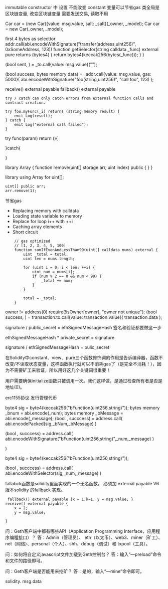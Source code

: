 immutable constructor 中 设置 不能改变
constant 变量可以节省gas
类全局是区块链变量, 改变区块链变量 需要发送交易, 读取不用

Car car = (new Car){value: msg.value, salt: _salt}(_owner, _model);
Car car = new Car(_owner, _model);

first 4 bytes as selecttor
addr.call(abi.encodeWithSignature("transfer(address,uint256)", 0xSomeAddress, 123))
    function getSelector(string calldata _func) external pure returns (bytes4) {
        return bytes4(keccak256(bytes(_func)));
    }
}

  (bool sent, ) = _to.call{value: msg.value}("");

(bool success, bytes memory data) = _addr.call{value: msg.value, gas: 5000}(
    abi.encodeWithSignature("foo(string,uint256)", "call foo", 123)
);


receive() external payable
fallback() external payable

```sol
try / catch can only catch errors from external function calls and contract creation.

try foo.myFunc(_i) returns (string memory result) {
    emit Log(result);
} catch {
    emit Log("external call failed");
}
```

try func(param) return (){
    
}catch{

}

library Array {
    function remove(uint[] storage arr, uint index) public {
    }
}



library
    using Array for uint[];

    uint[] public arr;
    arr.remove(1);


节省gas
- Replacing memory with calldata
- Loading state variable to memory
- Replace for loop i++ with ++i
- Caching array elements
- Short circuit


```
    // gas optimized
    // [1, 2, 3, 4, 5, 100]
    function sumIfEvenAndLessThan99(uint[] calldata nums) external {
        uint _total = total;
        uint len = nums.length;

        for (uint i = 0; i < len; ++i) {
            uint num = nums[i];
            if (num % 2 == 0 && num < 99) {
                _total += num;
            }
        }

        total = _total;
    }
```


owner != address(0)
require(!isOwner[owner], "owner not unique");
(bool success, ) = transaction.to.call{value: transaction.value}(
    transaction.data
);



signature / public_secret = ethSignedMessageHash 签名和验证都要做这一步

ethSignedMessageHash * private_secret = signature

signature / ethSignedMessageHash = pulic_secret



在Solidity中constant、view、pure三个函数修饰词的作用是告诉编译器，函数不改变/不读取状态变量，这样函数执行就可以不消耗gas了（是完全不消耗！），因为不需要矿工来验证，所以用好这几个关键词很重要！




用户需要确保initialize函数只被调用一次。我们这样做，是通过检查所有者是否是地址(0)。


erc1155协议 发行管理代币


byte4 sig = byte4(keccak256("bFunction(uint256,string)"));
bytes memory _bnum =  abi.encode(_num);
bytes memory _bMessage  = abi.encode(_message);
(bool , succcess) = address.call(
    abi.encodePacked(sig,_bNum,_bMessage)
)

(bool , succcess) = address.call(
    abi.encodeWithSignature("bFunction(uint256,string)",_num,_message)
)


)

byte4 sig = byte4(keccak256("bFunction(uint256,string)"));

(bool , succcess) = address.call(
    abi.encodeWithSelector(sig,_num,_message)
)


fallabck函数是solidity里面实现的一个无名函数。
必须加 external payable
    V6  版本solidity 的fallback 实现。

     fallback() external payable {x = 1;k=1; y = msg.value; }
    receive() external payable { 
        x = 2; 
        y = msg.value; 
        
    }



问：Geth客户端中都有哪些API（Application Programming Interface，应用程序编程接口）？
答：Admin（管理员）、 eth（以太币）、web3、miner（矿工）、net（网络）、personal（个人）、shh、debug（调试）和 txpool（工具）。


问：如何将自定义javascript文件加载到Geth控制台？
答：输入”—preload”命令和文件的路径即可。

问：Geth客户端是否能用来挖矿？
答：是的，输入“—mine”命令即可。


solidity. msg.data